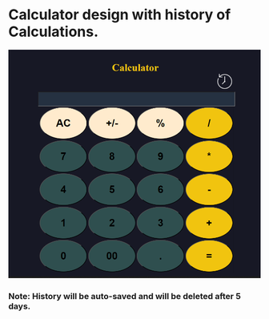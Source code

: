 # Calculator design with history of Calculations.

![Alt calculator design](https://github.com/Archit-Diwedi16/calculator/blob/main/calculator.PNG)

### Note: History will be auto-saved and will be deleted after 5 days. 
